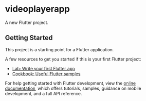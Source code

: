 # videoplayerapp

A new Flutter project.

## Getting Started

This project is a starting point for a Flutter application.

A few resources to get you started if this is your first Flutter project:

- [Lab: Write your first Flutter app](https://docs.flutter.dev/get-started/codelab)
- [Cookbook: Useful Flutter samples](https://docs.flutter.dev/cookbook)

For help getting started with Flutter development, view the
[online documentation](https://docs.flutter.dev/), which offers tutorials,
samples, guidance on mobile development, and a full API reference.

<!-- This is an application to load video files and play them as well
State management using Bloc 
Usage of freezed classes,dependendency injection etc have been implemented
DDD architecture
List of videos are loaded and the user can play the videos
User can login using the mentioned credentials in the mail
user authentication done using firebase
Logout functionality added as well
Proper error handlings
Video datas are fetched in real time from API
Api used- Pexels API

Yet to implement:
Favourite button functionality

 -->
